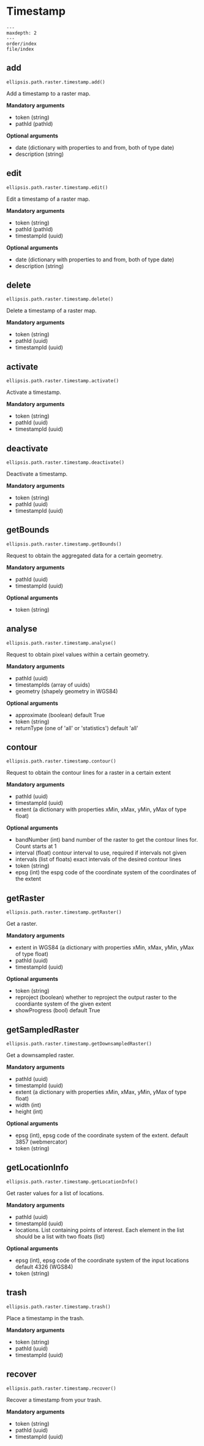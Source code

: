 # Timestamp

```{toctree}
---
maxdepth: 2
---
order/index
file/index
```

## add

    ellipsis.path.raster.timestamp.add()

Add a timestamp to a raster map.

**Mandatory arguments**

- token (string)
- pathId (pathId)

**Optional arguments**

- date (dictionary with properties to and from, both of type date)
- description (string)

## edit

    ellipsis.path.raster.timestamp.edit()

Edit a timestamp of a raster map.

**Mandatory arguments**

- token (string)
- pathId (pathId)
- timestampId (uuid)

**Optional arguments**

- date (dictionary with properties to and from, both of type date)
- description (string)

## delete

    ellipsis.path.raster.timestamp.delete()

Delete a timestamp of a raster map.

**Mandatory arguments**

- token (string)
- pathId (uuid)
- timestampId (uuid)

## activate

    ellipsis.path.raster.timestamp.activate()

Activate a timestamp.

**Mandatory arguments**

- token (string)
- pathId (uuid)
- timestampId (uuid)

## deactivate

    ellipsis.path.raster.timestamp.deactivate()

Deactivate a timestamp.

**Mandatory arguments**

- token (string)
- pathId (uuid)
- timestampId (uuid)

## getBounds

    ellipsis.path.raster.timestamp.getBounds()

Request to obtain the aggregated data for a certain geometry.

**Mandatory arguments**

- pathId (uuid)
- timestampId (uuid)

**Optional arguments**

- token (string)

## analyse

    ellipsis.path.raster.timestamp.analyse()

Request to obtain pixel values within a certain geometry.

**Mandatory arguments**

- pathId (uuid)
- timestampIds (array of uuids)
- geometry (shapely geometry in WGS84)

**Optional arguments**
- approximate (boolean) default True
- token (string)
- returnType (one of 'all' or 'statistics') default 'all'


## contour

    ellipsis.path.raster.timestamp.contour()

Request to obtain the contour lines for a raster in a certain extent

**Mandatory arguments**

- pathId (uuid)
- timestampId (uuid)
- extent (a dictionary with properties xMin, xMax, yMin, yMax of type float)

**Optional arguments**
- bandNumber (int) band number of the raster to get the contour lines for. Count starts at 1
- interval (float) contour interval to use, required if intervals not given
- intervals (list of floats) exact intervals of the desired contour lines
- token (string)
- epsg (int) the espg code of the coordinate system of the coordinates of the extent


## getRaster

    ellipsis.path.raster.timestamp.getRaster()

Get a raster.

**Mandatory arguments**

- extent in WGS84 (a dictionary with properties xMin, xMax, yMin, yMax of type float)
- pathId (uuid)
- timestampId (uuid)

**Optional arguments**

- token (string)
- reproject (boolean) whether to reproject the output raster to the coordiante system of the given extent
- showProgress (bool) default True

## getSampledRaster

    ellipsis.path.raster.timestamp.getDownsampledRaster()

Get a downsampled raster.

**Mandatory arguments**

- pathId (uuid)
- timestampId (uuid)
- extent (a dictionary with properties xMin, xMax, yMin, yMax of type float)
- width (int)
- height (int)

**Optional arguments**

- epsg (int), epsg code of the coordinate system of the extent. default 3857 (webmercator)
- token (string)

## getLocationInfo

    ellipsis.path.raster.timestamp.getLocationInfo()

Get raster values for a list of locations.

**Mandatory arguments**

- pathId (uuid)
- timestampId (uuid)
- locations. List containing points of interest. Each element in the list should be a list with two floats (list)

**Optional arguments**

- epsg (int), epsg code of the coordinate system of the input locations default 4326 (WGS84)
- token (string)

## trash

    ellipsis.path.raster.timestamp.trash()

Place a timestamp in the trash.

**Mandatory arguments**

- token (string)
- pathId (uuid)
- timestampId (uuid)

## recover

    ellipsis.path.raster.timestamp.recover()

Recover a timestamp from your trash.

**Mandatory arguments**

- token (string)
- pathId (uuid)
- timestampId (uuid)
